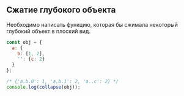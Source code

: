 ## Сжатие глубокого объекта

Необходимо написать функцию, которая бы сжимала некоторый глубокий объект в плоский вид.

```js
const obj = {
  a: {
    b: [1, 2],
    '': {c: 2}
  }
};

/* {'a.b.0': 1, 'a.b.1': 2, 'a..c': 2} */
console.log(collapse(obj));
```